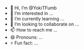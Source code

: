 - 👋 Hi, I’m @YokiTFumb
- 👀 I’m interested in ...
- 🌱 I’m currently learning ...
- 💞️ I’m looking to collaborate on ...
- 📫 How to reach me ...
- 😄 Pronouns: ...
- ⚡ Fun fact: ...

<!---
YokiTFumb/YokiTFumb is a ✨ special ✨ repository because its `README.md` (this file) appears on your GitHub profile.
You can click the Preview link to take a look at your changes.
--->
